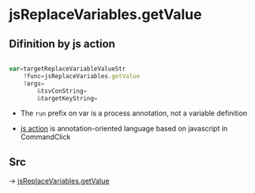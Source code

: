 # jsReplaceVariables.getValue

## Difinition by js action

```js.js

var=targetReplaceVariableValueStr
	?func=jsReplaceVariables.getValue
	?args=
		&tsvConString=
		&targetKeyString=
```

- The `run` prefix on var is a process annotation, not a variable definition

- [js action](#) is annotation-oriented language based on javascript in CommandClick

## Src

-> [jsReplaceVariables.getValue](https://github.com/puutaro/CommandClick/blob/master/app/src/main/java/com/puutaro/commandclick/fragment_lib/terminal_fragment/js_interface/edit/JsReplaceVariables.kt#L23)


